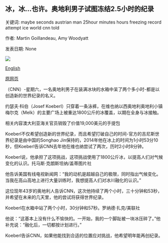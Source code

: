## 冰，冰...也许。奥地利男子试图冻结2.5小时的纪录

关键词: maybe seconds austrian man 25hour minutes hours freezing record attempt ice world cnn told

作者: Martin Goillandeau, Amy Woodyatt

发表日期: None

![](https://cdn.cnn.com/cnnnext/dam/assets/200906103531-01-josef-koeberl-austria-ice-cube-man-super-tease.jpg)

[English](Ice%2C%20ice...%20maybe.%20Austrian%20man%20in%20freezing%202.5-hour%20record%20attempt.md)

[原网页](https://edition.cnn.com/travel/article/austria-ice-record-intl-scli/index.html)

（CNN）-星期六，一名奥地利男子在装满冰块的水箱中呆了两个多小时-都是以创造新的世界纪录的名义。

约瑟夫·科伯（Josef Koeberl）只穿着一条泳裤，在维也纳以西奥地利奥地利小镇梅尔克（Melk）的主要广场上被重达1800公斤的冰覆盖，以期在全身与冰接触。

相关内容澳大利亚海关官员销毁了价值19,000美元的手提包

Koeberl不仅希望创造新的世界纪录，而且希望打破自己的时间-官方的吉尼斯世界纪录是由中国的Songhao Jin保持的，2014年他在冰上的时间为1小时53分10秒，但Koeberl告诉CNN去年他在维也纳尝试了两次，历时2小时8分钟。

Koeberl说，他承担了这项挑战，这项挑战使用了1800公斤冰，以提高人们对气候变化的认识。托马斯·克朗斯坦纳/盖蒂图片社

他告诉美国有线电视新闻网：“我的动机是超越自己的极限，同时指出气候变化。当我在高山高地上进行大量训练时，我想提高人们对冰川融化的认识。”

这位现年43岁的奥地利人告诉CNN，这次他持续了两个小时，三十分钟和53秒，并希望在未来的几天里，他的尝试将获得世界纪录。

Koeberl在水箱中站了两个小时，30分钟和57秒。罗纳德·扎克/美联社

他说：“这基本上没有什么不愉快的。一开始，我的一个脚趾被一块冰压碎了。”他补充说：“融化后，一切都按计划进行。”

Koeberl告诉CNN，如果他能找到合适的位置应对挑战，他希望明年能再创纪录。